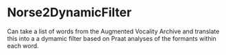 # Norse2DynamicFilter
Can take a list of words from the Augmented Vocality Archive and translate this into a a dymamic filter based on Praat analyses of the formants within each word. 
